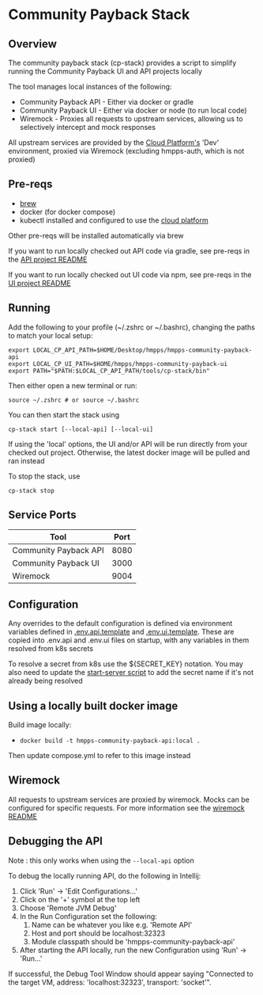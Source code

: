 # Community Payback Stack

## Overview

The community payback stack (cp-stack) provides a script to simplify running the Community Payback UI and API projects locally

The tool manages local instances of the following:

* Community Payback API - Either via docker or gradle
* Community Payback UI - Either via docker or node (to run local code)
* Wiremock - Proxies all requests to upstream services, allowing us to selectively intercept and mock responses

All upstream services are provided by the [Cloud Platform's](https://user-guide.cloud-platform.service.justice.gov.uk/) 'Dev' environment, proxied via Wiremock (excluding hmpps-auth, which is not proxied)

## Pre-reqs

* [brew](https://brew.sh/)
* docker (for docker compose)
* kubectl installed and configured to use the [cloud platform](https://user-guide.cloud-platform.service.justice.gov.uk/documentation/getting-started/kubectl-config.html#connecting-to-the-cloud-platform-39-s-kubernetes-cluster)

Other pre-reqs will be installed automatically via brew

If you want to run locally checked out API code via gradle, see pre-reqs in the [API project README](../../README.md)

If you want to run locally checked out UI code via npm, see pre-reqs in the [UI project README](https://github.com/ministryofjustice/hmpps-community-payback-ui/blob/main/README.md)

## Running

Add the following to your profile (~/.zshrc or ~/.bashrc), changing the paths to match your local setup:

```shell
export LOCAL_CP_API_PATH=$HOME/Desktop/hmpps/hmpps-community-payback-api
export LOCAL_CP_UI_PATH=$HOME/hmpps/hmpps-community-payback-ui
export PATH="$PATH:$LOCAL_CP_API_PATH/tools/cp-stack/bin"
```

Then either open a new terminal or run:

```shell
source ~/.zshrc # or source ~/.bashrc
```

You can then start the stack using

``cp-stack start [--local-api] [--local-ui]``

If using the 'local' options, the UI and/or API will be run directly from your checked out project. Otherwise, the latest docker image will be pulled and ran instead

To stop the stack, use

``cp-stack stop``

## Service Ports

| Tool                  | Port |
|-----------------------|------|
| Community Payback API | 8080 |
| Community Payback UI  | 3000 |
| Wiremock              | 9004 |

## Configuration

Any overrides to the default configuration is defined via environment variables defined in [.env.api.template](.env.api.template) and [.env.ui.template](.env.ui.template). These are copied into .env.api and .env.ui files on startup, with any variables in them resolved from k8s secrets

To resolve a secret from k8s use the ${SECRET_KEY} notation. You may also need to update the [start-server script](bin/start-server) to add the secret name if it's not already being resolved

## Using a locally built docker image

Build image locally:
- `docker build -t hmpps-community-payback-api:local .`

Then update compose.yml to refer to this image instead

## Wiremock

All requests to upstream services are proxied by wiremock. Mocks can be configured for specific requests. For more information see the [wiremock README](./wiremock/README.md)

## Debugging the API

Note : this only works when using the `--local-api` option

To debug the locally running API, do the following in Intellij:

1. Click 'Run' -> 'Edit Configurations...'
2. Click on the '+' symbol at the top left
3. Choose 'Remote JVM Debug'
4. In the Run Configuration set the following:
    1. Name can be whatever you like e.g. 'Remote API'
    2. Host and port should be localhost:32323
    3. Module classpath should be 'hmpps-community-payback-api'
5. After starting the API locally, run the new Configuration using 'Run' -> 'Run...'

If successful, the Debug Tool Window should appear saying "Connected to the target VM, address: 'localhost:32323', transport: 'socket'".
